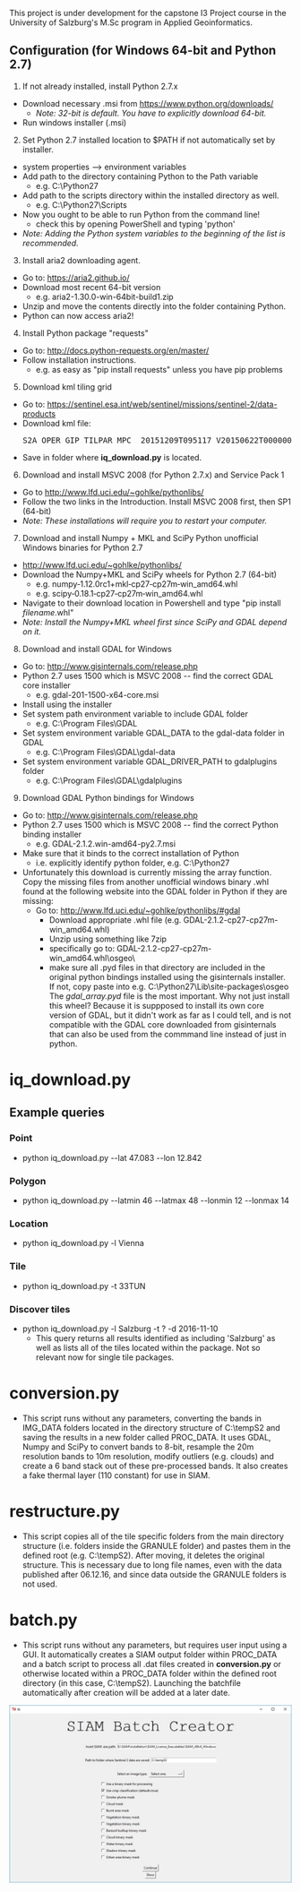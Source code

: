 This project is under development for the capstone I3 Project course in
the University of Salzburg's M.Sc program in Applied Geoinformatics.  

## Configuration (for Windows 64-bit and Python 2.7)
1. If not already installed, install Python 2.7.x
 * Download necessary .msi from https://www.python.org/downloads/
     * _Note: 32-bit is default. You have to explicitly download 64-bit._
 * Run windows installer (.msi)
2. Set Python 2.7 installed location to $PATH if not automatically set by installer.
 * system properties --> environment variables
 * Add path to the directory containing Python to the Path variable
    * e.g. C:\Python27
 * Add path to the scripts directory within the installed directory as well.
    * e.g. C:\Python27\Scripts
 * Now you ought to be able to run Python from the command line!
    * check this by opening PowerShell and typing 'python'
 * _Note: Adding the Python system variables to the beginning of the list is recommended._
3. Install aria2 downloading agent.
 * Go to: https://aria2.github.io/
 * Download most recent 64-bit version
    * e.g. aria2-1.30.0-win-64bit-build1.zip
 * Unzip and move the contents directly into the folder containing Python.
 * Python can now access aria2!
4. Install Python package "requests"
 * Go to: http://docs.python-requests.org/en/master/
 * Follow installation instructions.
    * e.g. as easy as "pip install requests" unless you have pip problems
5. Download kml tiling grid
 * Go to: https://sentinel.esa.int/web/sentinel/missions/sentinel-2/data-products
 * Download kml file: <pre>S2A_OPER_GIP_TILPAR_MPC__20151209T095117_V20150622T000000_21000101T000000_B00.kml</pre>
 * Save in folder where __iq_download.py__ is located.
6. Download and install MSVC 2008 (for Python 2.7.x) and Service Pack 1
 * Go to http://www.lfd.uci.edu/~gohlke/pythonlibs/
 * Follow the two links in the Introduction. Install MSVC 2008 first, then SP1 (64-bit)
 * _Note: These installations will require you to restart your computer._
7. Download and install Numpy + MKL and SciPy Python unofficial Windows binaries for Python 2.7
 * http://www.lfd.uci.edu/~gohlke/pythonlibs/
 * Download the Numpy+MKL and SciPy wheels for Python 2.7 (64-bit)
    * e.g. numpy‑1.12.0rc1+mkl‑cp27‑cp27m‑win_amd64.whl
    * e.g. scipy‑0.18.1‑cp27‑cp27m‑win_amd64.whl
 * Navigate to their download location in Powershell and type "pip install _filename_.whl"
 * _Note: Install the Numpy+MKL wheel first since SciPy and GDAL depend on it._
8. Download and install GDAL for Windows
 * Go to: http://www.gisinternals.com/release.php
 * Python 2.7 uses 1500 which is MSVC 2008 -- find the correct GDAL core installer
    * e.g. gdal-201-1500-x64-core.msi
 * Install using the installer
 * Set system path environment variable to include GDAL folder
    * e.g. C:\Program Files\GDAL
 * Set system environment variable GDAL_DATA to the gdal-data folder in GDAL
    * e.g. C:\Program Files\GDAL\gdal-data
 * Set system environment variable GDAL_DRIVER_PATH to gdalplugins folder
    * e.g. C:\Program Files\GDAL\gdalplugins
9. Download GDAL Python bindings for Windows
 * Go to: http://www.gisinternals.com/release.php
 * Python 2.7 uses 1500 which is MSVC 2008 -- find the correct Python binding installer
    * e.g. GDAL-2.1.2.win-amd64-py2.7.msi
 * Make sure that it binds to the correct installation of Python
    * i.e. explicitly identify python folder, e.g. C:\Python27
 * Unfortunately this download is currently missing the array function. Copy the
   missing files from another unofficial windows binary .whl found at the following
   website into the GDAL folder in Python if they are missing:
    * Go to: http://www.lfd.uci.edu/~gohlke/pythonlibs/#gdal
        - Download appropriate .whl file (e.g. GDAL-2.1.2-cp27-cp27m-win_amd64.whl)
        - Unzip using something like 7zip
        - specifically go to: GDAL-2.1.2-cp27-cp27m-win_amd64.whl\osgeo\
        - make sure all .pyd files in that directory are included in the
          original python bindings installed using the gisinternals installer.
          If not, copy paste into e.g. C:\Python27\Lib\site-packages\osgeo
          The _gdal_array.pyd_ file is the most important.
          Why not just install this wheel? Because it is suppposed to install
          its own core version of GDAL, but it didn't work as far as I could tell,
          and is not compatible with the GDAL core downloaded from gisinternals
          that can also be used from the commmand line instead of just in python.

# iq_download.py
## Example queries
### Point
* python iq_download.py --lat 47.083 --lon 12.842

### Polygon
* python iq_download.py --latmin 46 --latmax 48 --lonmin 12 --lonmax 14

### Location
* python iq_download.py -l Vienna

### Tile
* python iq_download.py -t 33TUN

### Discover tiles
* python iq_download.py -l Salzburg -t ? -d 2016-11-10
   * This query returns all results identified as including 'Salzburg' as well as 
     lists all of the tiles located within the package. Not so relevant now for 
     single tile packages.

# conversion.py
* This script runs without any parameters, converting the bands in IMG_DATA folders
  located in the directory structure of C:\tempS2 and saving the results
  in a new folder called PROC_DATA.
  It uses GDAL, Numpy and SciPy to convert bands to 8-bit, resample the 20m resolution
  bands to 10m resolution, modify outliers (e.g. clouds) and create a 6 band
  stack out of these pre-processed bands.
  It also creates a fake thermal layer (110 constant) for use in SIAM.

# restructure.py
* This script copies all of the tile specific folders from the main directory
  structure (i.e. folders inside the GRANULE folder) and pastes them in the
  defined root (e.g. C:\tempS2). After moving, it deletes the original structure.
  This is necessary due to long file names, even with the data published
  after 06.12.16, and since data outside the GRANULE folders is not used.

# batch.py
* This script runs without any parameters, but requires user input using a GUI.
  It automatically creates a SIAM output folder within PROC_DATA and a batch script
  to process all .dat files created in __conversion.py__ or otherwise located within
  a PROC_DATA folder within the defined root directory (in this case, C:\tempS2).
  Launching the batchfile automatically after creation will be added at a later date.
  
![Batch GUI](/images/batch_tk.jpg?raw=true "Batch GUI")
